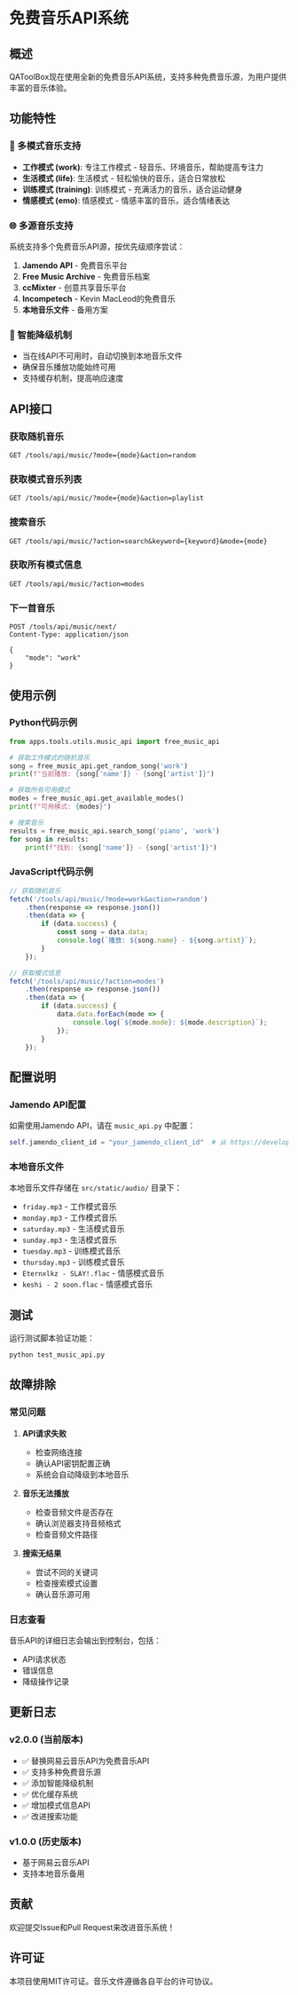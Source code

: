 # 免费音乐API系统

## 概述

QAToolBox现在使用全新的免费音乐API系统，支持多种免费音乐源，为用户提供丰富的音乐体验。

## 功能特性

### 🎵 多模式音乐支持
- **工作模式 (work)**: 专注工作模式 - 轻音乐、环境音乐，帮助提高专注力
- **生活模式 (life)**: 生活模式 - 轻松愉快的音乐，适合日常放松
- **训练模式 (training)**: 训练模式 - 充满活力的音乐，适合运动健身
- **情感模式 (emo)**: 情感模式 - 情感丰富的音乐，适合情绪表达

### 🌐 多源音乐支持
系统支持多个免费音乐API源，按优先级顺序尝试：

1. **Jamendo API** - 免费音乐平台
2. **Free Music Archive** - 免费音乐档案
3. **ccMixter** - 创意共享音乐平台
4. **Incompetech** - Kevin MacLeod的免费音乐
5. **本地音乐文件** - 备用方案

### 🔄 智能降级机制
- 当在线API不可用时，自动切换到本地音乐文件
- 确保音乐播放功能始终可用
- 支持缓存机制，提高响应速度

## API接口

### 获取随机音乐
```
GET /tools/api/music/?mode={mode}&action=random
```

### 获取模式音乐列表
```
GET /tools/api/music/?mode={mode}&action=playlist
```

### 搜索音乐
```
GET /tools/api/music/?action=search&keyword={keyword}&mode={mode}
```

### 获取所有模式信息
```
GET /tools/api/music/?action=modes
```

### 下一首音乐
```
POST /tools/api/music/next/
Content-Type: application/json

{
    "mode": "work"
}
```

## 使用示例

### Python代码示例
```python
from apps.tools.utils.music_api import free_music_api

# 获取工作模式的随机音乐
song = free_music_api.get_random_song('work')
print(f"当前播放: {song['name']} - {song['artist']}")

# 获取所有可用模式
modes = free_music_api.get_available_modes()
print(f"可用模式: {modes}")

# 搜索音乐
results = free_music_api.search_song('piano', 'work')
for song in results:
    print(f"找到: {song['name']} - {song['artist']}")
```

### JavaScript代码示例
```javascript
// 获取随机音乐
fetch('/tools/api/music/?mode=work&action=random')
    .then(response => response.json())
    .then(data => {
        if (data.success) {
            const song = data.data;
            console.log(`播放: ${song.name} - ${song.artist}`);
        }
    });

// 获取模式信息
fetch('/tools/api/music/?action=modes')
    .then(response => response.json())
    .then(data => {
        if (data.success) {
            data.data.forEach(mode => {
                console.log(`${mode.mode}: ${mode.description}`);
            });
        }
    });
```

## 配置说明

### Jamendo API配置
如需使用Jamendo API，请在 `music_api.py` 中配置：
```python
self.jamendo_client_id = "your_jamendo_client_id"  # 从 https://developer.jamendo.com/ 获取
```

### 本地音乐文件
本地音乐文件存储在 `src/static/audio/` 目录下：
- `friday.mp3` - 工作模式音乐
- `monday.mp3` - 工作模式音乐
- `saturday.mp3` - 生活模式音乐
- `sunday.mp3` - 生活模式音乐
- `tuesday.mp3` - 训练模式音乐
- `thursday.mp3` - 训练模式音乐
- `Eternxlkz - SLAY!.flac` - 情感模式音乐
- `keshi - 2 soon.flac` - 情感模式音乐

## 测试

运行测试脚本验证功能：
```bash
python test_music_api.py
```

## 故障排除

### 常见问题

1. **API请求失败**
   - 检查网络连接
   - 确认API密钥配置正确
   - 系统会自动降级到本地音乐

2. **音乐无法播放**
   - 检查音频文件是否存在
   - 确认浏览器支持音频格式
   - 检查音频文件路径

3. **搜索无结果**
   - 尝试不同的关键词
   - 检查搜索模式设置
   - 确认音乐源可用

### 日志查看
音乐API的详细日志会输出到控制台，包括：
- API请求状态
- 错误信息
- 降级操作记录

## 更新日志

### v2.0.0 (当前版本)
- ✅ 替换网易云音乐API为免费音乐API
- ✅ 支持多种免费音乐源
- ✅ 添加智能降级机制
- ✅ 优化缓存系统
- ✅ 增加模式信息API
- ✅ 改进搜索功能

### v1.0.0 (历史版本)
- 基于网易云音乐API
- 支持本地音乐备用

## 贡献

欢迎提交Issue和Pull Request来改进音乐系统！

## 许可证

本项目使用MIT许可证。音乐文件遵循各自平台的许可协议。 